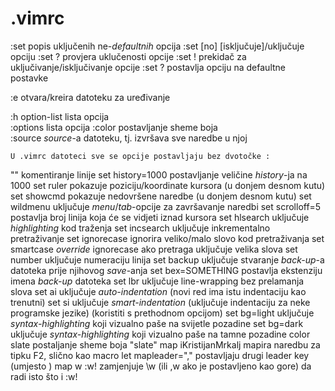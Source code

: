 # .vimrc

:set                popis uključenih ne-*defaultnih* opcija
:set [no]<opcija>   [isključuje]/uključuje opciju
:set <opcija>?      provjera uklučenosti opcije
:set <opcija>!      prekidač za uključivanje/isključivanje opcije
:set <opcija>?      postavlja opciju na defaultne postavke

:e <putanja>        otvara/kreira datoteku za uređivanje

:h option-list      lista opcija   
:options            lista opcija
:color <shema>      postavljanje sheme boja     
:source <datoteka>  *source*-a datoteku, tj. izvršava sve naredbe u njoj

```
U .vimrc datoteci sve se opcije postavljaju bez dvotočke :
```

""                                  komentiranje linije
set history=1000                    postavljanje veličine *history*-ja na 1000
set ruler                           pokazuje poziciju/koordinate kursora (u donjem desnom kutu)
set showcmd                         pokazuje nedovršene naredbe (u donjem desnom kutu)
set wildmenu                        uključuje *menu*/*tab*-opcije za završavanje naredbi
set scrolloff=5                     postavlja broj linija koja će se vidjeti iznad kursora
set hlsearch                        uključuje *highlighting* kod traženja
set incsearch                       uključuje inkrementalno pretraživanje
set ignorecase                      ignorira veliko/malo slovo kod pretraživanja
set smartcase                       *override* ignorecase ako pretraga uključuje velika slova
set number                          uključuje numeraciju linija
set backup                          uključuje stvaranje *back-up*-a datoteka prije njihovog *save*-anja
set bex=SOMETHING                   postavlja ekstenziju imena *back-up* datoteka
set lbr                             uključuje line-wrapping bez prelamanja slova
set ai                              uključuje *auto-indentation* (novi red ima istu indentaciju kao trenutni)
set si                              uključuje *smart-indentation* (uključuje indentaciju za neke programske jezike) (koristiti s prethodnom opcijom)
set bg=light                        uključuje *syntax-highlighting* koji vizualno paše na svijetle pozadine
set bg=dark                         uključuje *syntax-highlighting* koji vizualno paše na tamne pozadine
color slate                         postaljanje sheme boja "slate"
map <F2> iKristijan<CR>Mrkalj<CR><ESC>  mapira naredbu za tipku F2, slično kao macro
let mapleader=","                   postavljaju drugi leader key (umjesto \)
map <leader>w :w!<CR>               zamjenjuje \w (ili ,w ako je postavljeno kao gore) da radi isto što i :w!
